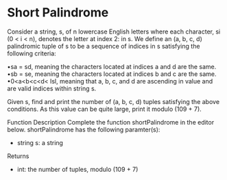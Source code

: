 # Short Palindrome

Consider a string, s, of n lowercase English letters where each character, si (0 < i < n), denotes the letter at index 2: in s. We define an (a, b, c, d) palindromic tuple of s to be a sequence of indices in s satisfying the following criteria:

•sa = sd, meaning the characters located at indices a and d are the same.
•sb = se, meaning the characters located at indices b and c are the same.
•0<a<b<c<d< Isl, meaning that a, b, c, and d are ascending in value and are valid indices within string s.

Given s, find and print the number of (a, b, c, d) tuples satisfying the above conditions. As this value can be quite large, print it modulo (109 + 7).


Function Description
Complete the function shortPalindrome in the editor below.
shortPalindrome has the following paramter(s):  
- string s: a string


Returns
- int: the number of tuples, modulo (109 + 7)